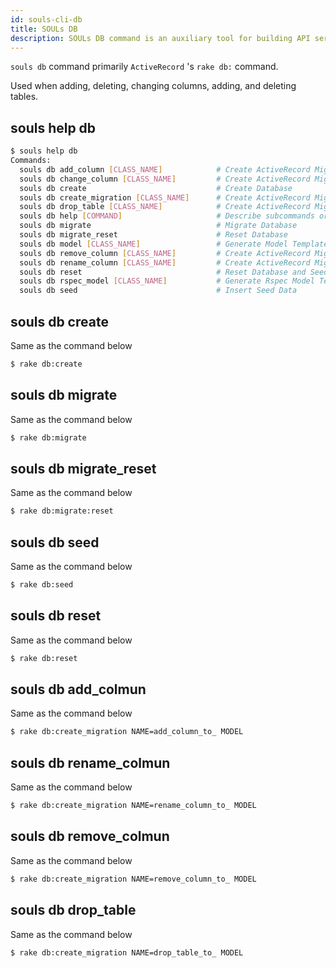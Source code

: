 ```yaml
---
id: souls-cli-db
title: SOULs DB
description: SOULs DB command is an auxiliary tool for building API server
---
```


`souls db` command primarily `ActiveRecord` 's `rake db:` command.

Used when adding, deleting, changing columns, adding, and deleting tables.

## souls help db

```bash
$ souls help db
Commands:
  souls db add_column [CLASS_NAME]            # Create ActiveRecord Migration File
  souls db change_column [CLASS_NAME]         # Create ActiveRecord Migration File
  souls db create                             # Create Database
  souls db create_migration [CLASS_NAME]      # Create ActiveRecord Migration File
  souls db drop_table [CLASS_NAME]            # Create ActiveRecord Migration File
  souls db help [COMMAND]                     # Describe subcommands or one specific subcommand
  souls db migrate                            # Migrate Database
  souls db migrate_reset                      # Reset Database
  souls db model [CLASS_NAME]                 # Generate Model Template
  souls db remove_column [CLASS_NAME]         # Create ActiveRecord Migration File
  souls db rename_column [CLASS_NAME]         # Create ActiveRecord Migration File
  souls db reset                              # Reset Database and Seed
  souls db rspec_model [CLASS_NAME]           # Generate Rspec Model Test from schema.rb
  souls db seed                               # Insert Seed Data
```

## souls db create

Same as the command below

```bash
$ rake db:create
```

## souls db migrate

Same as the command below

```bash
$ rake db:migrate
```

## souls db migrate_reset

Same as the command below

```bash
$ rake db:migrate:reset
```

## souls db seed

Same as the command below

```bash
$ rake db:seed
```

## souls db reset

Same as the command below

```bash
$ rake db:reset
```

## souls db add_colmun

Same as the command below

```bash
$ rake db:create_migration NAME=add_column_to_ MODEL
```

## souls db rename_colmun

Same as the command below

```bash
$ rake db:create_migration NAME=rename_column_to_ MODEL
```

## souls db remove_colmun

Same as the command below

```bash
$ rake db:create_migration NAME=remove_column_to_ MODEL
```

## souls db drop_table

Same as the command below

```bash
$ rake db:create_migration NAME=drop_table_to_ MODEL
```
